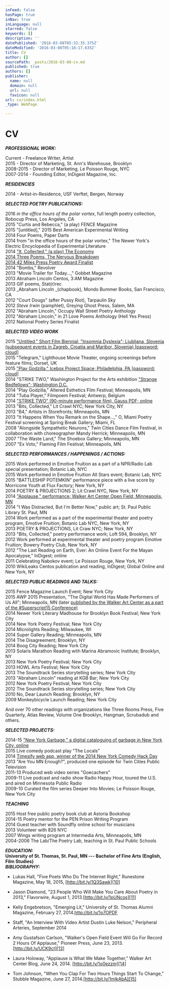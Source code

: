 ```yaml
---
inFeed: false
hasPage: true
inNav: true
inLanguage: null
starred: false
keywords: []
description: ''
datePublished: '2016-03-08T05:32:35.375Z'
dateModified: '2016-03-08T05:18:17.635Z'
title: CV
author: []
sourcePath: _posts/2016-03-08-cv.md
published: true
authors: []
publisher:
  name: null
  domain: null
  url: null
  favicon: null
url: cv/index.html
_type: WebPage

---
```

# CV

_**PROFESSIONAL WORK:**_

Current - Freelance Writer, Artist  
2015 - Director of Marketing, St. Ann's Warehouse, Brooklyn  
2008-2015 - Director of Marketing, Le Poisson Rouge, NYC  
2007-2014 - Founding Editor, InDigest Magazine, Inc.

**_RESIDENCIES_**

2014 - Artist-in-Residence, USF Verftet, Bergen, Norway

_**SELECTED POETRY PUBLICATIONS:**_

2016         _in the office hours of the polar vortex_, full length poetry collection, Robocup Press, Los Angeles, CA  
2015        "Curtis and Rebecca," (a play) FENCE Magazine  
2015        "\[untitled\]," 2015 Best American Experimental Writing  
2014        Four Poems, Paper Darts  
2014        from "in the office hours of the polar vortex," The Newer York's Electric Encyclopedia of Experimental Literature  
2014        ["It, Collected," (a play) The Economy   
2014              ][0][Three Poems, The Nervous Breakdown  
2014              42 Miles Press Poetry Award Finalist][1]  
2014       "Bombs," Revolver  
2013        "Movie Trailer for Today...," Gobbet Magazine  
2013        Abraham Lincoln Centos, 3:AM Magazine  
2013        GIF poems, Stat(r)rec  
2013        _Abraham Lincoln _(chapbook), Mondo Bummer Books, San Francisco, CA  
2012       "Court Dougs" (after Pussy Riot), Tarpaulin Sky  
2012       _Steve Irwin_ (pamphlet), Greying Ghost Press, Salem, MA  
2012        "Abraham Lincoln," Occupy Wall Street Poetry Anthology  
2012        "Abraham Lincoln," in 21 Love Poems Anthology (Hell Yes Press)  
2012        National Poetry Series Finalist

**_SELECTED VIDEO WORK_**

2015      ["Untitled," Short Film Biennial, "Insomnia Dyslexia"; Ljubljana, Slovenia (subsequent events in Zagreb, Croatia and Maribor, Slovenia) \[password: cloud\]][2]  
2015     "Telegram," Lighthouse Movie Theater, ongoing screenings before feature films; Dorset, UK  
2015    ["Play Godzilla," Icebox Project Space; Philadelphia, PA \[password: cloud\]][3]  
2014     "STRIKE TWO," Washington Project for the Arts exhibition ["Strange Bedfellows"; Washington D.C.][4]  
2014     "Play Godzilla," Altered Esthetics Film Festival; Minneapolis, MN  
2014     "Tuba Player," Filmpoem Festival; Antwerp, Belgium  
2014    ["STRIKE TWO" (90-minute performance film), Gauss PDF; online][5]  
2013     "Bits, Collected," Lit Crawl NYC; New York City, NY  
2013     "B4," Artists in Storefronts; Minneapolis, MN  
2013      "It Happens When You Remark on the Shape...," O, Miami Poetry Festival screening at Spring Break Gallery; Miami, FL  
2008      "Alongside Sympathetic Neurons," Twin Cities Dance Film Festival, in collaboration with choreographer Mandy Herrick; Minneapolis, MN  
2007     "The Waste Land," The Shoebox Gallery; Minneapolis, MN  
2007     "Ex Voto," Flaming Film Festival; Minneapolis, MN

_**SELECTED PERFORMANCES / HAPPENINGS / ACTIONS:**_

2015        Work performed in Emotive Fruition as a part of a NPR/Radio Lab special presentation; Botanic Lab, NYC  
2015        Work performed in Emotive Fruition All Stars event; Botanic Lab, NYC  
2015        "BATTLESHIP POTEMKIN" performance piece with a live score by Morricone Youth at Flux Factory; New York, NY  
2014       POETRY & PROJECTIONS 2; Lit Crawl NYC, New York, NY  
2014       ["Applause," performance; Walker Art Center Open Field, Minneapolis, MN][6]  
2014       "I Was Distracted, But I'm Better Now," public art; St. Paul Public Library St. Paul, MN  
2014        Work performed as a part of the experimental theater and poetry program, Emotive Fruition; Botanic Lab NYC, New York, NY  
2013       POETRY & PROJECTIONS, Lit Craw NYC; New York, NY  
2013       "Bits, Collected," poetry performance work; Loft 594, Brooklyn, NY  
2012      Work performed at experimental theater and poetry program Emotive Fruition; Bowery Poetry Club, New York, NY  
2012      "The Last Reading on Earth, Ever: An Online Event For the Mayan Apocalypse," InDigest; online      
2011      Celebrating Nabokov event; Le Poisson Rouge, New York, NY  
2010     WikiLeaks Centos publication and reading, InDigest; Global Online and New York, NY 

_**SELECTED PUBLIC READINGS AND TALKS:**_

2015      Fence Magazine Launch Event; New York City  
2015      AWP 2015 Presentation, "The Digital World Has Made Performers of Us All"; Minneapolis, MN (later [published by the Walker Art Center as a part of the \#Superscript15 Conference)][7]  
2014      Newer York Literary Madhouse for Brooklyn Book Festival; New York City  
2014      New York Poetry Festival; New York City  
2014      Microlights Reading; Milwaukee, WI  
2014      Super Gallery Reading; Minneapolis, MN  
2014      The Disagreement; Brooklyn, NY  
2014      Boog City Reading; New York City  
2013      Solaris Marathon Reading with Marina Abramovic Institute; Brooklyn, NY  
2013      New York Poetry Festival; New York City  
2013      HOWL Arts Festival; New York City  
2013      The Soundtrack Series storytelling series; New York City  
2013      "Abraham Lincoln" reading at KGB Bar; New York City  
2012      New York Poetry Festival; New York City  
2012      The Soundtrack Series storytelling series; New York City  
2010      No, Dear Launch Reading; Brooklyn, NY  
2009      Monkeybicycle Launch Reading; New York City

And over 70 other readings with organizations like Three Rooms Press, Five Quarterly, Atlas Review, Volume One Brooklyn, Hangman, Scrubadub and others.

_**SELECTED PROJECTS:**_

2014-15  ["New York Garbage," a digital cataloguing of garbage in New York City, online][8]  
2015       Live comedy podcast play "The Locals"  
2014      [Timesify web app, winner of the 2014 New York Comedy Hack Day][9]  
2013       "Are You MN Enough?", produced one episode for Twin Cities Public Television  
2011-13  Produced web video series "Goecachers"  
2009-11  Live podcast and radio show Radio Happy Hour, toured the U.S. and aired on Minnesota Public Radio  
2009-10  Curated the film series Deeper Into Movies; Le Poisson Rouge, New York City

**_TEACHING_**

2015      Host free public poetry book club at Astoria Bookshop  
2014-15 Poetry mentor for the PEN Prison Writing Program  
2014      Guest teacher with Soundfly online school for musicians  
2013      Volunteer with 826 NYC  
2007      Wings writing program at Intermedia Arts, Minneapolis, MN  
2004-2006 The Lab/The Poetry Lab, teaching in St. Paul Public Schools

_**EDUCATION:**_  
**University of St. Thomas, St. Paul, MN --- Bachelor of Fine Arts (English, Film Studies)**  
**_BIBLIOGRAPHY:_**

* Lukas Hall, "Five Poets Who Do The Internet Right," Runestone Magazine, May 18, 2015, [http://bit.ly/1Q3Sawk][10]
* Jason Diamond, "23 People Who Will Make You Care About Poetry in 2013," Flavorwire, August 1, 2013\.[http://bit.ly/1pUNcos][11]
* Kelly Engebretson, "Emerging Lit," University of St. Thomas Alumni Magazine, February 27, 2014\.[http://bit.ly/1o7OPDF ][12]

* Staff, "An Interview With Video Artist Dustin Luke Nelson," Peripheral Arteries, September 2014

* Amy Gustafson Carlson, "Walker's Open Field Event Will Go For Record 2 Hours Of Applause," Pioneer Press, June 23, 2013\. [http://bit.ly/UCK9ct][13]
* Laura Holoway, "Applause is What We Make Together," Walker Art Center Blog, June 24, 2014\. [http://bit.ly/1o0ezzm][14]
* Tom Johnson, "When You Clap For Two Hours Things Start To Change," Stubble Magazine, June 27, 2014\.[http://bit.ly/1mlkAbA][15]

[0]: http://bit.ly/1zdMTPL
[1]: http://bit.ly/1voa7Qg
[2]: https://vimeo.com/107974597
[3]: http://bit.ly/17ePTi6
[4]: http://bit.ly/1l7PqpQ
[5]: http://bit.ly/1AGmCsM
[6]: http://bit.ly/1upQ8lE
[7]: http://bit.ly/1C3ykAn
[8]: http://bit.ly/1NquCV0
[9]: http://bit.ly/SWDpES
[10]: http://bit.ly/1Q3Sawk
[11]: http://bit.ly/1pUNcos
[12]: http://bit.ly/1o7OPDF
[13]: http://bit.ly/uck9ct
[14]: http://bit.ly/1o0ezzm
[15]: http://bit.ly/1mlkAbA